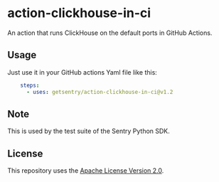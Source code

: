 # action-clickhouse-in-ci
An action that runs ClickHouse on the default ports in GitHub Actions.

##  Usage

Just use it in your GitHub actions Yaml file like this:
```yaml
    steps:
      - uses: getsentry/action-clickhouse-in-ci@v1.2
```

## Note

This is used by the test suite of the Sentry Python SDK.

## License

This repository uses the [Apache License Version 2.0](/LICENSE).

